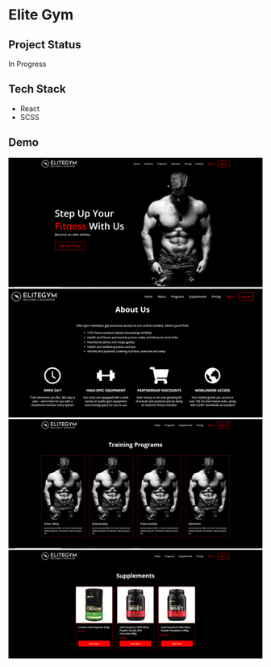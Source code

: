 # Elite Gym

## Project Status

In Progress

## Tech Stack

- React
- SCSS

## Demo

<img src="/demo/hero.PNG" alt="Landing Page"/>
<img src="/demo/about.PNG" alt="About"/>
<img src="/demo/programs.PNG" alt="Programs"/>
<img src="/demo/supplements.PNG" alt="Supplements"/>
